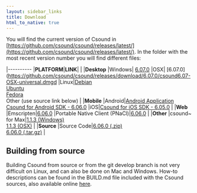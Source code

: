 ```yaml
---
layout: sidebar_links
title: Download
html_to_native: true
---
```


You will find the current version of Csound in [https://github.com/csound/csound/releases/latest/](https://github.com/csound/csound/releases/latest/). In the folder with the most recent version number you will find different files:


|----------
|**PLATFORM**|**LINK**|
|
|**Desktop**
|Windows| [6.07.0](https://github.com/csound/csound/releases/download/6.07.0/Setup_Csound6_x64_6.07.0.exe)
|OSX| [6.07.0](https://github.com/csound/csound/releases/download/6.07.0/csound6.07-OSX-universal.dmgd
|Linux|[Debian](https://packages.debian.org/search?keywords=csound&searchon=names&suite=all&section=all) <br/> [Ubuntu](http://packages.ubuntu.com/search?suite=all&searchon=names&keywords=csound) <br/> [Fedora](https://apps.fedoraproject.org/packages/csound) <br/>  Other (use source link below)
|
|**Mobile**
|Android|[Android Application](http://sourceforge.net/projects/csound/files/csound6/Csound6.06/CsoundApplication-release.apk/download) <br/>  [Csound for Android SDK - 6.06.0](http://sourceforge.net/projects/csound/files/csound6/Csound6.06/csound-android-6.06.0.zip/download)
|iOS|[Csound for iOS SDK - 6.05.0](http://sourceforge.net/projects/csound/files/csound6/Csound6.05/csound-iOS-6.05.0.zip/download)
|
|**Web**
|Emscripten|[6.06.0](http://sourceforge.net/projects/csound/files/csound6/Csound6.06/csound-emscripten-6.06.0.zip/download)
|Portable Native Client (PNaCl)|[6.06.0](http://sourceforge.net/projects/csound/files/csound6/Csound6.06/csound6.06-pnacl.tar.gz/download)
|
|**Other**
|csound~ for Max|[1.1.3 (Windows)](http://sourceforge.net/projects/csound/files/csound6/Csound6.05/csound~-_1.1.3.exe/download) <br/> [1.1.3 (OSX)](http://sourceforge.net/projects/csound/files/csound6/Csound6.05/csound~_v1.1.3.pkg/download)
|
|**Source**
|Source Code|[6.06.0 (.zip)](http://sourceforge.net/projects/csound/files/csound6/Csound6.06/Csound6.06.zip/download) <br/> [6.06.0 (.tar.gz)](http://sourceforge.net/projects/csound/files/csound6/Csound6.06/Csound6.06.tar.gz/download)
|

## Building from source

Building Csound from source or from the git develop branch is not very difficult on Linux, and can also be done on Mac and Windows. How-to descriptions can be found in the BUILD.md file included with the Csound sources, also available online [here](https://github.com/csound/csound/blob/develop/BUILD.md).

